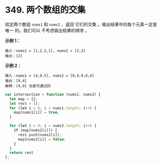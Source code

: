 # 349. 两个数组的交集

给定两个数组 `nums1` 和 `nums2` ，返回 它们的交集 。输出结果中的每个元素一定是 唯一 的。我们可以 不考虑输出结果的顺序 。

**示例 1：**

```
输入：nums1 = [1,2,2,1], nums2 = [2,2]
输出：[2]
```

**示例 2：**

```
输入：nums1 = [4,9,5], nums2 = [9,4,9,8,4]
输出：[9,4]
解释：[4,9] 也是可通过的
```

```javascript
var intersection = function (nums1, nums2) {
  let map = {};
  let rest = [];
  for (let i = 0; i < nums1.length; i++) {
    map[nums1[i]] = true;
  }

  for (let i = 0; i < nums2.length; i++) {
    if (map[nums2[i]]) {
      rest.push(nums2[i]);
      map[nums2[i]] = false;
    }
  }
  return rest
};
```